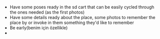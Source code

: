 - Have some poses ready in the sd cart that can be easily cycled through the ones needed (as the first photos)
- Have some details ready about the place, some photos to remember the place by or invoke in them something they'd like to remember
- Be early(benim için özellikle)
- 